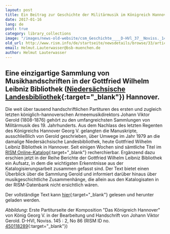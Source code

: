 ```yaml
---
layout: post
title: Ein Beitrag zur Geschichte der Militärmusik im Königreich Hannover
date: 2017-01-16
lang: de
post: true
category: library_collections
image: "/images/news-old-website/csm_Geschichte____D-HVl_37__Noviss._145_86_0f60174188.jpg"
old_url: http://www.rism.info/de/startseite/newsdetails/browse/33/article/64/a-contribution-to-the-history-of-military-music-in-the-kingdom-of-hanover.html
email: Helmut.Lauterwasser@bsb-muenchen.de
author: Helmut Lauterwasser
---
```


## **Eine einzigartige Sammlung von Musikhandschriften in der Gottfried Wilhelm Leibniz Bibliothek ([Niedersächsische Landesbibliothek](http://www.nlb-hannover.de/){:target="_blank"}) Hannover.**


Die weit über tausend handschriftlichen Partituren des ersten und zugleich letzten königlich-hannoverschen Armeemusikdirektors Johann Viktor Gerold (1808-1876) gehört zu den umfangreichsten Sammlungen von Militärmusik des 19. Jahrhunderts. Aus dem Nachlass des letzten Regenten des Königreichs Hannover Georg V. gelangten die Manuskripte, ausschließlich von Gerold geschrieben, über Umwege im Jahr 1979 an die damalige Niedersächsische Landesbibliothek, heute Gottfried Wilhelm Leibniz Bibliothek in Hannover. Seit einigen Wochen sind sämtliche Titel im [RISM Online-Katalog](https://opac.rism.info/){:target="_blank"} recherchierbar. Ergänzend dazu erschien jetzt in der Reihe Berichte der Gottfried Wilhelm Leibniz Bibliothek ein Aufsatz, in dem die wichtigsten Erkenntnisse aus der Katalogisierungsarbeit zusammen gefasst sind. Der Text bietet einen Überblick über die Sammlung Gerold und informiert darüber hinaus über musikgeschichtliche Zusammenhänge, die allein aus den Katalogisaten in der RISM-Datenbank nicht ersichtlich wären.

Der vollständige Text kann [hier](https://noa.gwlb.de/receive/mir_mods_00001198){:target="_blank"} gelesen und herunter geladen werden.

_Abbildung_: Erste Partiturseite der Komposition "Das Königreich Hannover" von König Georg V. in der Bearbeitung und Handschrift von Johann Viktor Gerold. D-HVl, Noviss. 145 : 2, No 86 (RISM ID no. [450118289](https://opac.rism.info/search?id=450118289&Language=en){:target="_blank"})